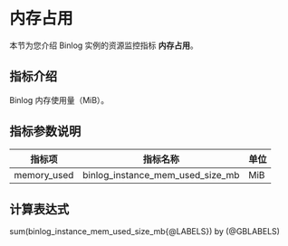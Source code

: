 # 内存占用

本节为您介绍 Binlog 实例的资源监控指标 **内存占用**。

## 指标介绍

Binlog 内存使用量（MiB）。

## 指标参数说明

| **指标项** |   **指标名称**    | **单位** |
|---------|---------------|--------|
| memory_used     | binlog_instance_mem_used_size_mb | MiB      |

## 计算表达式

sum(binlog_instance_mem_used_size_mb{@LABELS}) by (@GBLABELS)
